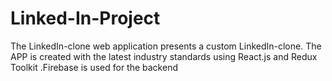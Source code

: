 # Linked-In-Project
The LinkedIn-clone web application presents a custom LinkedIn-clone. The APP is created with the latest industry standards using React.js and Redux Toolkit .Firebase is used for the backend 
